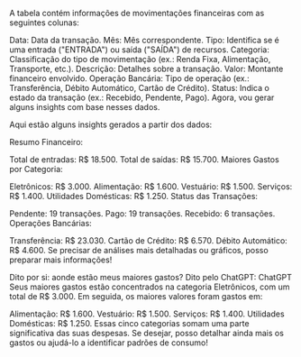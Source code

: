A tabela contém informações de movimentações financeiras com as seguintes colunas:

Data: Data da transação.
Mês: Mês correspondente.
Tipo: Identifica se é uma entrada ("ENTRADA") ou saída ("SAÍDA") de recursos.
Categoria: Classificação do tipo de movimentação (ex.: Renda Fixa, Alimentação, Transporte, etc.).
Descrição: Detalhes sobre a transação.
Valor: Montante financeiro envolvido.
Operação Bancária: Tipo de operação (ex.: Transferência, Débito Automático, Cartão de Crédito).
Status: Indica o estado da transação (ex.: Recebido, Pendente, Pago).
Agora, vou gerar alguns insights com base nesses dados. ​​

Aqui estão alguns insights gerados a partir dos dados:

Resumo Financeiro:

Total de entradas: R$ 18.500.
Total de saídas: R$ 15.700.
Maiores Gastos por Categoria:

Eletrônicos: R$ 3.000.
Alimentação: R$ 1.600.
Vestuário: R$ 1.500.
Serviços: R$ 1.400.
Utilidades Domésticas: R$ 1.250.
Status das Transações:

Pendente: 19 transações.
Pago: 19 transações.
Recebido: 6 transações.
Operações Bancárias:

Transferência: R$ 23.030.
Cartão de Crédito: R$ 6.570.
Débito Automático: R$ 4.600.
Se precisar de análises mais detalhadas ou gráficos, posso preparar mais informações! ​​






Dito por si:
aonde estão meus maiores gastos?
Dito pelo ChatGPT:
ChatGPT
Seus maiores gastos estão concentrados na categoria Eletrônicos, com um total de R$ 3.000. Em seguida, os maiores valores foram gastos em:

Alimentação: R$ 1.600.
Vestuário: R$ 1.500.
Serviços: R$ 1.400.
Utilidades Domésticas: R$ 1.250.
Essas cinco categorias somam uma parte significativa das suas despesas. Se desejar, posso detalhar ainda mais os gastos ou ajudá-lo a identificar padrões de consumo!
